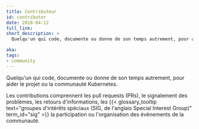 ```yaml
---
title: Contributeur
id: contributor
date: 2018-04-12
full_link:
short_description: >
  Quelqu'un qui code, documente ou donne de son temps autrement, pour aider le projet ou la communauté Kubernetes.

aka:
tags:
- community
---
```

Quelqu'un qui code, documente ou donne de son temps autrement, pour aider le projet ou la communauté Kubernetes.

<!--more-->

Les contributions comprennent les pull requests (PRs), le signalement des problèmes, les retours d'informations, les {{< glossary_tooltip text="groupes d'intérêts spéciaux (SIG, de l'anglais Special Interest Group)" term_id="sig" >}} la participation ou l'organisation des évènements de la communauté.
